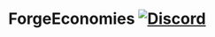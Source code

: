 # ForgeEconomies [![Discord](https://img.shields.io/discord/831966641586831431)](https://discord.gg/7vqgtrjDGw)
